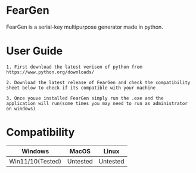 # FearGen
FearGen is a serial-key multipurpose generator made in python. 

# User Guide

`1. First download the latest verison of python from https://www.python.org/downloads/`

`2. Download the latest release of FearGen and check the compatibility sheet below to check if its compatible with your machine`

`3. Once youve installed FearGen simply run the .exe and the application will run(some times you may need to run as administrator on windows)`

# Compatibility

| Windows  | MacOS | Linux 
| ---------------- | ------------- | ------------- |
| Win11/10(Tested) |  Untested     | Untested      |


